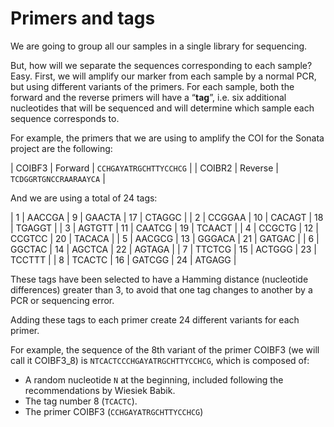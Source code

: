 # Primers and tags

We are going to group all our samples in a single library for sequencing.

But, how will we separate the sequences corresponding to each sample? Easy. First, we will amplify our marker from each sample by a normal PCR, but using different variants of the primers. For each sample, both the forward and the reverse primers will have a “**tag**”, i.e. six additional nucleotides that will be sequenced and will determine which sample each sequence corresponds to.

For example, the primers that we are using to amplify the COI for the Sonata project are the following:

| COIBF3 | Forward | `CCHGAYATRGCHTTYCCHCG` |
| COIBR2 | Reverse | `TCDGGRTGNCCRAARAAYCA` |

And we are using a total of 24 tags:

| 1 | AACCGA | 9 | GAACTA | 17 | CTAGGC |
| 2 | CCGGAA | 10 | CACAGT | 18 | TGAGGT |
| 3 | AGTGTT | 11 | CAATCG | 19 | TCAACT |
| 4 | CCGCTG | 12 | CCGTCC | 20 | TACACA |
| 5 | AACGCG | 13 | GGGACA | 21 | GATGAC |
| 6 | GGCTAC | 14 | AGCTCA | 22 | AGTAGA |
| 7 | TTCTCG | 15 | ACTGGG | 23 | TCCTTT |
| 8 | TCACTC | 16 | GATCGG | 24 | ATGAGG |

These tags have been selected to have a Hamming distance (nucleotide differences) greater than 3, to avoid that one tag changes to another by a PCR or sequencing error.

Adding these tags to each primer create 24 different variants for each primer.

For example, the sequence of the 8th variant of the primer COIBF3 (we will call it COIBF3_8) is `NTCACTCCCHGAYATRGCHTTYCCHCG`, which is composed of:

- A random nucleotide `N` at the beginning, included following the recommendations by Wiesiek Babik.
- The tag number 8 (`TCACTC`).
- The primer COIBF3 (`CCHGAYATRGCHTTYCCHCG`)
